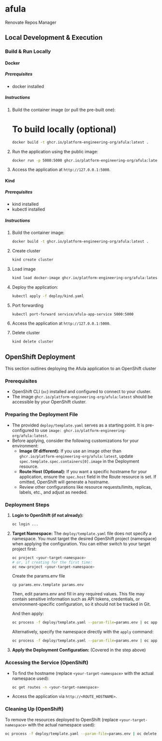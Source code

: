 # afula

Renovate Repos Manager

## Local Development & Execution

### Build & Run Locally

#### Docker

##### Prerequisites

- docker installed

##### Instructions

1. Build the container image (or pull the pre-built one):

    # To build locally (optional)

    ```bash
    docker build -t ghcr.io/platform-engineering-org/afula:latest .
    ```

2. Run the application using the public image:

    ```bash
    docker run -p 5000:5000 ghcr.io/platform-engineering-org/afula:latest
    ```

3. Access the application at `http://127.0.0.1:5000`.

#### Kind

##### Prerequisites

- kind installed
- kubectl installed

##### Instructions

1. Build the container image:

    ```bash
    docker build -t ghcr.io/platform-engineering-org/afula:latest .
    ```

2. Create cluster

    ```bash
    kind create cluster
    ```

3. Load image

    ```bash
    kind load docker-image ghcr.io/platform-engineering-org/afula:latest
    ```

4. Deploy the application:

    ```bash
    kubectl apply -f deploy/kind.yaml
    ```

5. Port forwarding

    ```bash
    kubectl port-forward service/afula-app-service 5000:5000
    ```

6. Access the application at `http://127.0.0.1:5000`.

7. Delete cluster

    ```bash
    kind delete cluster
    ```

## OpenShift Deployment

This section outlines deploying the Afula application to an OpenShift cluster

### Prerequisites
- OpenShift CLI (`oc`) installed and configured to connect to your cluster.
- The image `ghcr.io/platform-engineering-org/afula:latest` should be accessible by your OpenShift cluster.

### Preparing the Deployment File
- The provided `deploy/template.yaml` serves as a starting point. It is pre-configured to use `image: ghcr.io/platform-engineering-org/afula:latest`.
- Before applying, consider the following customizations for your environment:
    *   **Image (If different):** If you use an image other than `ghcr.io/platform-engineering-org/afula:latest`, update `spec.template.spec.containers[0].image` in the Deployment resource.
    *   **Route Host (Optional):** If you want a specific hostname for your application, ensure the `spec.host` field in the Route resource is set. If omitted, OpenShift will generate a hostname.
    *   Review other configurations like resource requests/limits, replicas, labels, etc., and adjust as needed.

### Deployment Steps

1.  **Login to OpenShift (if not already):**
    ```bash
    oc login ...
    ```

2.  **Target Namespace:**
    The `deploy/template.yaml` file does not specify a namespace. You must target the desired OpenShift project (namespace) when applying the configuration.
    You can either switch to your target project first:
    ```bash
    oc project <your-target-namespace>
    # or, if creating for the first time:
    oc new-project <your-target-namespace>
    ```
    Create the params.env file
    ```
    cp params.env.template params.env
    ```
    Then, edit params.env and fill in any required values. This file may contain sensitive information such as API tokens, credentials, or environment-specific configuration, so it should not be tracked in Git.

    And then apply:
    ```bash
    oc process -f deploy/template.yaml --param-file=params.env | oc apply -f -
    ```
    Alternatively, specify the namespace directly with the `apply` command:
    ```bash
    oc process -f deploy/template.yaml --param-file=params.env | oc apply -n <your-target-namespace> -f -
    ```

3.  **Apply the Deployment Configuration:**
    (Covered in the step above)

### Accessing the Service (OpenShift)
- To find the hostname (replace `<your-target-namespace>` with the actual namespace used):
    ```bash
    oc get routes -n <your-target-namespace>
    ```
- Access the application via `http://<ROUTE_HOSTNAME>`.

### Cleaning Up (OpenShift)
To remove the resources deployed to OpenShift (replace `<your-target-namespace>` with the actual namespace used):
```bash
oc process -f deploy/template.yaml --param-file=params.env | oc delete -n <your-target-namespace> -f -
```
